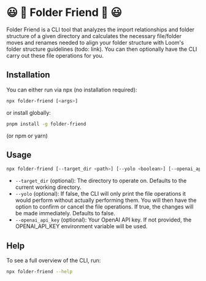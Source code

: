 # 😃 📁 Folder Friend 📁 😃

Folder Friend is a CLI tool that analyzes the import relationships and folder structure of a given directory and calculates the necessary file/folder moves and renames needed to align your folder structure with Loom's folder structure guidelines (todo: link). You can then optionally have the CLI carry out these file operations for you.

## Installation

You can either run via npx (no installation required):

```sh
npx folder-friend [<args>]
```

or install globally:

```sh
pnpm install -g folder-friend
```

(or npm or yarn)

## Usage

```sh
npx folder-friend [--target_dir <path>] [--yolo <boolean>] [--openai_api_key <key>]
```

- `--target_dir` (optional): The directory to operate on. Defaults to the current working directory.
- `--yolo` (optional): If false, the CLI will only print the file operations it would perform without actually performing them. You will then have the option to confirm or cancel the file operations. If true, the changes will be made immediately. Defaults to false.
- `--openai_api_key` (optional): Your OpenAI API key. If not provided, the OPENAI_API_KEY environment variable will be used.

## Help

To see a full overview of the CLI, run:

```sh
npx folder-friend --help
```
